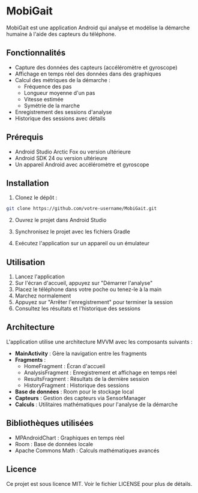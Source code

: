 # MobiGait

MobiGait est une application Android qui analyse et modélise la démarche humaine à l'aide des capteurs du téléphone.

## Fonctionnalités

- Capture des données des capteurs (accéléromètre et gyroscope)
- Affichage en temps réel des données dans des graphiques
- Calcul des métriques de la démarche :
  - Fréquence des pas
  - Longueur moyenne d'un pas
  - Vitesse estimée
  - Symétrie de la marche
- Enregistrement des sessions d'analyse
- Historique des sessions avec détails

## Prérequis

- Android Studio Arctic Fox ou version ultérieure
- Android SDK 24 ou version ultérieure
- Un appareil Android avec accéléromètre et gyroscope

## Installation

1. Clonez le dépôt :
```bash
git clone https://github.com/votre-username/MobiGait.git
```

2. Ouvrez le projet dans Android Studio

3. Synchronisez le projet avec les fichiers Gradle

4. Exécutez l'application sur un appareil ou un émulateur

## Utilisation

1. Lancez l'application
2. Sur l'écran d'accueil, appuyez sur "Démarrer l'analyse"
3. Placez le téléphone dans votre poche ou tenez-le à la main
4. Marchez normalement
5. Appuyez sur "Arrêter l'enregistrement" pour terminer la session
6. Consultez les résultats et l'historique des sessions

## Architecture

L'application utilise une architecture MVVM avec les composants suivants :

- **MainActivity** : Gère la navigation entre les fragments
- **Fragments** :
  - HomeFragment : Écran d'accueil
  - AnalysisFragment : Enregistrement et affichage en temps réel
  - ResultsFragment : Résultats de la dernière session
  - HistoryFragment : Historique des sessions
- **Base de données** : Room pour le stockage local
- **Capteurs** : Gestion des capteurs via SensorManager
- **Calculs** : Utilitaires mathématiques pour l'analyse de la démarche

## Bibliothèques utilisées

- MPAndroidChart : Graphiques en temps réel
- Room : Base de données locale
- Apache Commons Math : Calculs mathématiques avancés

## Licence

Ce projet est sous licence MIT. Voir le fichier LICENSE pour plus de détails. 